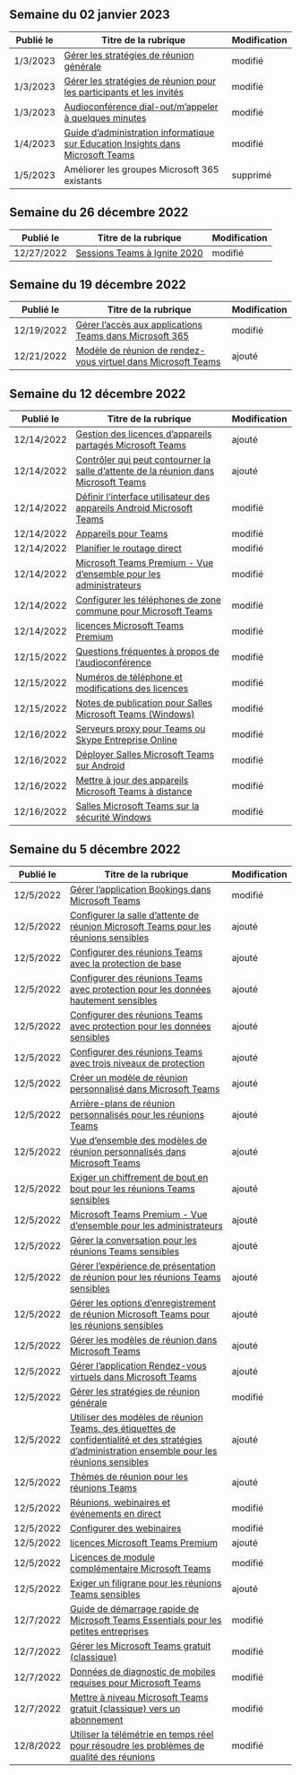 <!-- This file is generated automatically each week. Changes made to this file will be overwritten.-->




## <a name="week-of-january-02-2023"></a>Semaine du 02 janvier 2023


| Publié le |Titre de la rubrique | Modification |
|------|------------|--------|
| 1/3/2023 | [Gérer les stratégies de réunion générale](/MicrosoftTeams/meeting-policies-in-teams-general) | modifié |
| 1/3/2023 | [Gérer les stratégies de réunion pour les participants et les invités](/MicrosoftTeams/meeting-policies-participants-and-guests) | modifié |
| 1/3/2023 | [Audioconférence dial-out/m’appeler à quelques minutes](/MicrosoftTeams/audio-conferencing-subscription-dial-out) | modifié |
| 1/4/2023 | [Guide d’administration informatique sur Education Insights dans Microsoft Teams](/MicrosoftTeams/class-insights) | modifié |
| 1/5/2023 | Améliorer les groupes Microsoft 365 existants | supprimé |


## <a name="week-of-december-26-2022"></a>Semaine du 26 décembre 2022


| Publié le |Titre de la rubrique | Modification |
|------|------------|--------|
| 12/27/2022 | [Sessions Teams à Ignite 2020](/MicrosoftTeams/ignite-2020-landing-page) | modifié |


## <a name="week-of-december-19-2022"></a>Semaine du 19 décembre 2022


| Publié le |Titre de la rubrique | Modification |
|------|------------|--------|
| 12/19/2022 | [Gérer l’accès aux applications Teams dans Microsoft 365](/MicrosoftTeams/manage-third-party-teams-apps) | modifié |
| 12/21/2022 | [Modèle de réunion de rendez-vous virtuel dans Microsoft Teams](/MicrosoftTeams/virtual-appointment-meeting-template) | ajouté |


## <a name="week-of-december-12-2022"></a>Semaine du 12 décembre 2022


| Publié le |Titre de la rubrique | Modification |
|------|------------|--------|
| 12/14/2022 | [Gestion des licences d’appareils partagés Microsoft Teams](/MicrosoftTeams/teams-add-on-licensing/teams-shared-device-license) | ajouté |
| 12/14/2022 | [Contrôler qui peut contourner la salle d’attente de la réunion dans Microsoft Teams](/MicrosoftTeams/who-can-bypass-meeting-lobby) | ajouté |
| 12/14/2022 | [Définir l’interface utilisateur des appareils Android Microsoft Teams](/MicrosoftTeams/devices/teams-android-devices-user-interface) | modifié |
| 12/14/2022 | [Appareils pour Teams](/MicrosoftTeams/devices/teams-ip-phones) | modifié |
| 12/14/2022 | [Planifier le routage direct](/MicrosoftTeams/direct-routing-plan) | modifié |
| 12/14/2022 | [Microsoft Teams Premium - Vue d’ensemble pour les administrateurs](/MicrosoftTeams/enhanced-teams-experience) | modifié |
| 12/14/2022 | [Configurer les téléphones de zone commune pour Microsoft Teams](/MicrosoftTeams/set-up-common-area-phones) | modifié |
| 12/14/2022 | [licences Microsoft Teams Premium](/MicrosoftTeams/teams-add-on-licensing/licensing-enhance-teams) | modifié |
| 12/15/2022 | [Questions fréquentes à propos de l’audioconférence](/MicrosoftTeams/audio-conferencing-common-questions) | modifié |
| 12/15/2022 | [Numéros de téléphone et modifications des licences](/MicrosoftTeams/phone-numbers-licensing-changes) | modifié |
| 12/15/2022 | [Notes de publication pour Salles Microsoft Teams (Windows)](/MicrosoftTeams/rooms/rooms-release-note) | modifié |
| 12/16/2022 | [Serveurs proxy pour Teams ou Skype Entreprise Online](/MicrosoftTeams/proxy-servers-for-skype-for-business-online) | modifié |
| 12/16/2022 | [Déployer Salles Microsoft Teams sur Android](/MicrosoftTeams/devices/collab-bar-deploy) | modifié |
| 12/16/2022 | [Mettre à jour des appareils Microsoft Teams à distance](/MicrosoftTeams/devices/remote-update) | modifié |
| 12/16/2022 | [Salles Microsoft Teams sur la sécurité Windows](/MicrosoftTeams/rooms/security-windows) | modifié |


## <a name="week-of-december-05-2022"></a>Semaine du 5 décembre 2022


| Publié le |Titre de la rubrique | Modification |
|------|------------|--------|
| 12/5/2022 | [Gérer l’application Bookings dans Microsoft Teams](/MicrosoftTeams/bookings-app-admin) | modifié |
| 12/5/2022 | [Configurer la salle d’attente de réunion Microsoft Teams pour les réunions sensibles](/MicrosoftTeams/configure-lobby-sensitive-meetings) | ajouté |
| 12/5/2022 | [Configurer des réunions Teams avec la protection de base](/MicrosoftTeams/configure-meetings-baseline-protection) | ajouté |
| 12/5/2022 | [Configurer des réunions Teams avec protection pour les données hautement sensibles](/MicrosoftTeams/configure-meetings-highly-sensitive-protection) | ajouté |
| 12/5/2022 | [Configurer des réunions Teams avec protection pour les données sensibles](/MicrosoftTeams/configure-meetings-sensitive-protection) | ajouté |
| 12/5/2022 | [Configurer des réunions Teams avec trois niveaux de protection](/MicrosoftTeams/configure-meetings-three-tiers-protection) | ajouté |
| 12/5/2022 | [Créer un modèle de réunion personnalisé dans Microsoft Teams](/MicrosoftTeams/create-custom-meeting-template) | ajouté |
| 12/5/2022 | [Arrière-plans de réunion personnalisés pour les réunions Teams](/MicrosoftTeams/custom-meeting-backgrounds) | ajouté |
| 12/5/2022 | [Vue d’ensemble des modèles de réunion personnalisés dans Microsoft Teams](/MicrosoftTeams/custom-meeting-templates-overview) | ajouté |
| 12/5/2022 | [Exiger un chiffrement de bout en bout pour les réunions Teams sensibles](/MicrosoftTeams/end-to-end-encrypted-meetings) | ajouté |
| 12/5/2022 | [Microsoft Teams Premium - Vue d’ensemble pour les administrateurs](/MicrosoftTeams/enhanced-teams-experience) | ajouté |
| 12/5/2022 | [Gérer la conversation pour les réunions Teams sensibles](/MicrosoftTeams/manage-chat-sensitive-meetings) | ajouté |
| 12/5/2022 | [Gérer l’expérience de présentation de réunion pour les réunions Teams sensibles](/MicrosoftTeams/manage-meeting-presentation-experience) | ajouté |
| 12/5/2022 | [Gérer les options d’enregistrement de réunion Microsoft Teams pour les réunions sensibles](/MicrosoftTeams/manage-meeting-recording-options) | ajouté |
| 12/5/2022 | [Gérer les modèles de réunion dans Microsoft Teams](/MicrosoftTeams/manage-meeting-templates) | ajouté |
| 12/5/2022 | [Gérer l’application Rendez-vous virtuels dans Microsoft Teams](/MicrosoftTeams/manage-virtual-appointments-app) | ajouté |
| 12/5/2022 | [Gérer les stratégies de réunion générale](/MicrosoftTeams/meeting-policies-in-teams-general) | modifié |
| 12/5/2022 | [Utiliser des modèles de réunion Teams, des étiquettes de confidentialité et des stratégies d’administration ensemble pour les réunions sensibles](/MicrosoftTeams/meeting-templates-sensitivity-labels-policies) | ajouté |
| 12/5/2022 | [Thèmes de réunion pour les réunions Teams](/MicrosoftTeams/meeting-themes) | ajouté |
| 12/5/2022 | [Réunions, webinaires et événements en direct](/MicrosoftTeams/quick-start-meetings-live-events) | modifié |
| 12/5/2022 | [Configurer des webinaires](/MicrosoftTeams/set-up-webinars) | modifié |
| 12/5/2022 | [licences Microsoft Teams Premium](/MicrosoftTeams/teams-add-on-licensing/licensing-enhance-teams) | ajouté |
| 12/5/2022 | [Licences de module complémentaire Microsoft Teams](/MicrosoftTeams/teams-add-on-licensing/microsoft-teams-add-on-licensing) | modifié |
| 12/5/2022 | [Exiger un filigrane pour les réunions Teams sensibles](/MicrosoftTeams/watermark-meeting-content-video) | ajouté |
| 12/7/2022 | [Guide de démarrage rapide de Microsoft Teams Essentials pour les petites entreprises](/MicrosoftTeams/get-started-with-teams-essentials) | modifié |
| 12/7/2022 | [Gérer les Microsoft Teams gratuit (classique)](/MicrosoftTeams/manage-freemium) | modifié |
| 12/7/2022 | [Données de diagnostic de mobiles requises pour Microsoft Teams](/MicrosoftTeams/policy-control-diagnostic-data-mobile) | modifié |
| 12/7/2022 | [Mettre à niveau Microsoft Teams gratuit (classique) vers un abonnement](/MicrosoftTeams/upgrade-freemium) | modifié |
| 12/8/2022 | [Utiliser la télémétrie en temps réel pour résoudre les problèmes de qualité des réunions](/MicrosoftTeams/use-real-time-telemetry-to-troubleshoot-poor-meeting-quality) | modifié |
